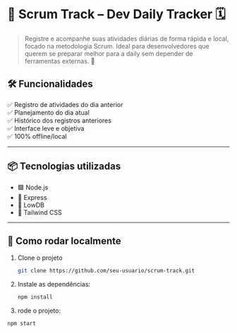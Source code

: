 # 🧠 Scrum Track – Dev Daily Tracker 🗓️

> Registre e acompanhe suas atividades diárias de forma rápida e local, focado na metodologia Scrum. Ideal para desenvolvedores que querem se preparar melhor para a daily sem depender de ferramentas externas. 🚀

## 🛠️ Funcionalidades

✅ Registro de atividades do dia anterior  
✅ Planejamento do dia atual  
✅ Histórico dos registros anteriores  
✅ Interface leve e objetiva  
✅ 100% offline/local  

---

## 📦 Tecnologias utilizadas

- 🟩 Node.js
- 🧰 Express
- 💾 LowDB 
- 🎨 Tailwind CSS 

---

## 🚀 Como rodar localmente


1. Clone o projeto
   ```bash
   git clone https://github.com/seu-usuario/scrum-track.git

2. Instale as dependências:
   ```bash
   npm install

3. rode o projeto:
```bash
npm start
